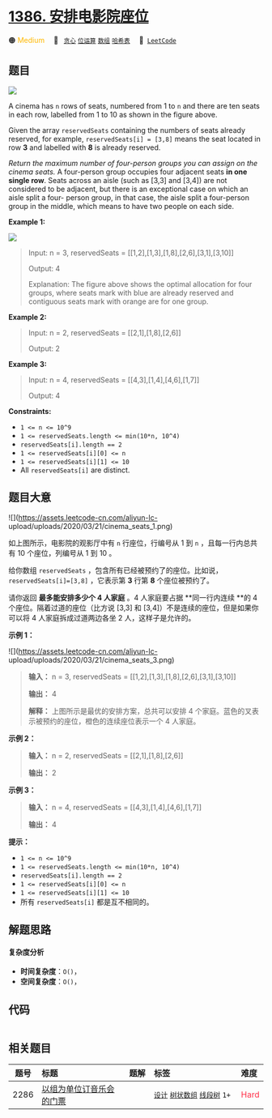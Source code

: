 # [1386. 安排电影院座位](https://leetcode.com/problems/cinema-seat-allocation)

🟠 <font color=#ffb800>Medium</font>&emsp; 🔖&ensp; [`贪心`](/leetcode/outline/tag/greedy.md) [`位运算`](/leetcode/outline/tag/bit-manipulation.md) [`数组`](/leetcode/outline/tag/array.md) [`哈希表`](/leetcode/outline/tag/hash-table.md)&emsp; 🔗&ensp;[`LeetCode`](https://leetcode.com/problems/cinema-seat-allocation)


## 题目

![](https://assets.leetcode.com/uploads/2020/02/14/cinema_seats_1.png)

A cinema has `n` rows of seats, numbered from 1 to `n` and there are ten seats
in each row, labelled from 1 to 10 as shown in the figure above.

Given the array `reservedSeats` containing the numbers of seats already
reserved, for example, `reservedSeats[i] = [3,8]` means the seat located in
row **3** and labelled with **8**  is already reserved.

_Return the maximum number of four-person groups  you can assign on the cinema
seats._ A four-person group occupies four adjacent seats **in one single
row**. Seats across an aisle (such as [3,3] and [3,4]) are not considered to
be adjacent, but there is an exceptional case on which an aisle split a four-
person group, in that case, the aisle split a four-person group in the middle,
which means to have two people on each side.



**Example 1:**

![](https://assets.leetcode.com/uploads/2020/02/14/cinema_seats_3.png)

> Input: n = 3, reservedSeats = [[1,2],[1,3],[1,8],[2,6],[3,1],[3,10]]
> 
> Output: 4
> 
> Explanation: The figure above shows the optimal allocation for four groups, where seats mark with blue are already reserved and contiguous seats mark with orange are for one group.

**Example 2:**

> Input: n = 2, reservedSeats = [[2,1],[1,8],[2,6]]
> 
> Output: 2

**Example 3:**

> Input: n = 4, reservedSeats = [[4,3],[1,4],[4,6],[1,7]]
> 
> Output: 4

**Constraints:**

  * `1 <= n <= 10^9`
  * `1 <= reservedSeats.length <= min(10*n, 10^4)`
  * `reservedSeats[i].length == 2`
  * `1 <= reservedSeats[i][0] <= n`
  * `1 <= reservedSeats[i][1] <= 10`
  * All `reservedSeats[i]` are distinct.


## 题目大意

![](https://assets.leetcode-cn.com/aliyun-lc-
upload/uploads/2020/03/21/cinema_seats_1.png)

如上图所示，电影院的观影厅中有 `n` 行座位，行编号从 1 到 `n` ，且每一行内总共有 10 个座位，列编号从 1 到 10 。

给你数组 `reservedSeats` ，包含所有已经被预约了的座位。比如说，`reservedSeats[i]=[3,8]` ，它表示第 **3**
行第 **8**  个座位被预约了。

请你返回 **最多能安排多少个 4 人家庭**  。4 人家庭要占据 **同一行内连续  **的 4 个座位。隔着过道的座位（比方说 [3,3] 和
[3,4]）不是连续的座位，但是如果你可以将 4 人家庭拆成过道两边各坐 2 人，这样子是允许的。



**示例 1：**

![](https://assets.leetcode-cn.com/aliyun-lc-
upload/uploads/2020/03/21/cinema_seats_3.png)

> 
> 
> 
> 
> 
> **输入：** n = 3, reservedSeats = [[1,2],[1,3],[1,8],[2,6],[3,1],[3,10]]
> 
> **输出：** 4
> 
> **解释：** 上图所示是最优的安排方案，总共可以安排 4 个家庭。蓝色的叉表示被预约的座位，橙色的连续座位表示一个 4 人家庭。
> 
> 

**示例 2：**

> 
> 
> 
> 
> 
> **输入：** n = 2, reservedSeats = [[2,1],[1,8],[2,6]]
> 
> **输出：** 2
> 
> 

**示例 3：**

> 
> 
> 
> 
> 
> **输入：** n = 4, reservedSeats = [[4,3],[1,4],[4,6],[1,7]]
> 
> **输出：** 4
> 
> 



**提示：**

  * `1 <= n <= 10^9`
  * `1 <= reservedSeats.length <= min(10*n, 10^4)`
  * `reservedSeats[i].length == 2`
  * `1 <= reservedSeats[i][0] <= n`
  * `1 <= reservedSeats[i][1] <= 10`
  * 所有 `reservedSeats[i]` 都是互不相同的。


## 解题思路

#### 复杂度分析

- **时间复杂度**：`O()`，
- **空间复杂度**：`O()`，

## 代码

```javascript

```

## 相关题目

| 题号 | 标题 | 题解 | 标签 | 难度 |
| :------: | :------ | :------: | :------ | :------ |
| 2286 | [以组为单位订音乐会的门票](https://leetcode.com/problems/booking-concert-tickets-in-groups) |  |  [`设计`](/leetcode/outline/tag/design.md) [`树状数组`](/leetcode/outline/tag/binary-indexed-tree.md) [`线段树`](/leetcode/outline/tag/segment-tree.md) `1+` | <font color=#ff334b>Hard</font> |

<style>
.blue {
    background-color: #096dd9;
    padding: 0.25rem 0.5rem;
    margin: 0;
    font-size: 0.85em;
    border-radius: 3px;
    color: white;
    font-weight: 500;
}
table th:first-of-type { width: 10%; }
table th:nth-of-type(2) { width: 35%; }
table th:nth-of-type(3) { width: 10%; }
table th:nth-of-type(4) { width: 35%; }
table th:nth-of-type(5) { width: 10%; }
</style>
